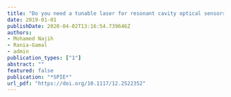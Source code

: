 ```yaml
---
title: "Do you need a tunable laser for resonant cavity optical sensors?"
date: 2019-01-01
publishDate: 2020-04-02T13:16:54.739646Z
authors: 
- Mohamed Najih
- Rania-Gamal
- admin
publication_types: ["1"]
abstract: ""
featured: false
publication: "*SPIE*"
url_pdf: "https://doi.org/10.1117/12.2522352"
---
```


